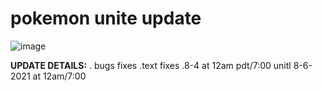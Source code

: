 # pokemon unite update 
![image](https://user-images.githubusercontent.com/62731581/128617972-04f29f9c-a022-4e4b-a629-8668342ea507.png)


**UPDATE DETAILS:**
. bugs fixes
.text fixes
.8-4 at 12am pdt/7:00 unitl 8-6-2021 at 12am/7:00

